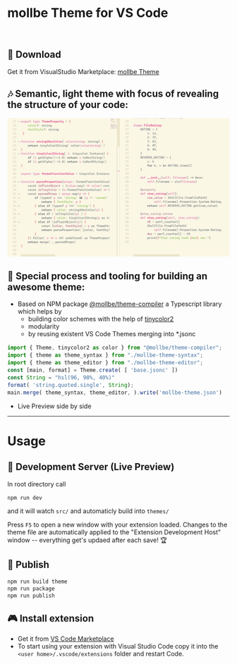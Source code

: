 # mollbe Theme for VS Code

<br>


## 💾 Download
Get it from VisualStudio Marketplace: [mollbe Theme](https://marketplace.visualstudio.com/items?itemName=mollenhauer.mollbe-theme)

## 🎶 Semantic, light theme with focus of revealing the structure of your code:
![Screenshot of Theme][screenshot]



## 🎨 Special process and tooling for building an awesome theme:
* Based on NPM package [@mollbe/theme-compiler](https://www.npmjs.com/package/@mollbe/theme-compiler) a Typescript library which helps by
  * building color schemes with the help of [tinycolor2](https://www.npmjs.com/package/tinycolor2)
  * modularity
  * by reusing existent VS Code Themes merging into *.jsonc
 ```typescript
import { Theme, tinycolor2 as color } from "@mollbe/theme-compiler";
import { theme as theme_syntax } from "./mollbe-theme-syntax";
import { theme as theme_editor } from "./mollbe-theme-editor";
const [main, format] = Theme.create( [ 'base.jsonc' ])
const String = "hsl(96, 90%, 40%)"
format( 'string.quoted.single', String);
main.merge( theme_syntax, theme_editor, ).write('mollbe-theme.json')
```
  * Live Preview  side by side


---


# Usage

## 🧤 Development Server (Live Preview)
In root directory call
```
npm run dev
```
and it will watch `src/` and automaticly build into `themes/`

Press `F5` to open a new window with your extension loaded. Changes to the theme file are automatically applied to the "Extension Development Host" window -- everything get's updaed after each save! 🏆


## 🚀 Publish
```
npm run build theme
npm run package
npm run publish
```

## 🎮 Install extension
* Get it from [VS Code Marketplace](https://marketplace.visualstudio.com/items?itemName=mollenhauer.mollbe-theme)
* To start using your extension with Visual Studio Code copy it into the `<user home>/.vscode/extensions` folder and restart Code.


[screenshot]: https://raw.githubusercontent.com/mollenhauer/vscode-mollbe-theme/main/screenshots/Screenshot%202023-01-25.png
